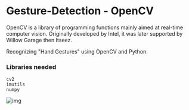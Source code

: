 # Gesture-Detection - OpenCV

OpenCV is a library of programming functions mainly aimed at real-time computer vision. 
Originally developed by Intel, it was later supported by Willow Garage then Itseez.

Recognizing "Hand Gestures" using OpenCV and Python.

### __Libraries needed__
```
cv2 
imutils
numpy
```
![img](https://miro.medium.com/max/1200/1*O5rRGGWEsc7zWNFyIQGunA.jpeg)
